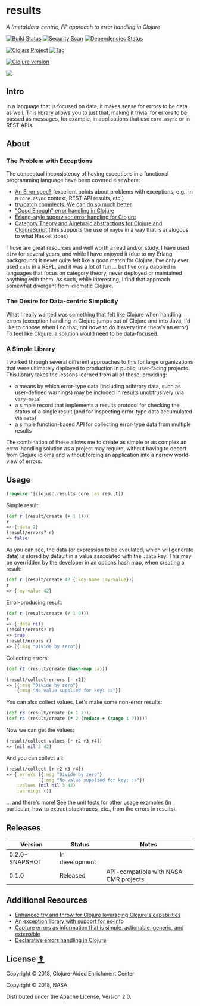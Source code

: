 # results

*A (meta)data-centric, FP approach to error handling in Clojure*

[![Build Status][travis-badge]][travis]
[![Security Scan][security-scan-badge]][travis]
[![Dependencies Status][deps-badge]][travis]

[![Clojars Project][clojars-badge]][clojars]
[![Tag][tag-badge]][tag]

[![Clojure version][clojure-v]](project.clj)

[![][logo]][logo-large]


## Intro

In a language that is focused on data, it makes sense for errors to be data as
well. This library allows you to just that, making it trivial for errors to be
passed as messages, for example, in applications that use `core.async` or in
REST APIs.


## About

### The Problem with Exceptions

The conceptual inconsistency of having exceptions in a functional programming language have been
covered elsewhere:
* [An Error spec?](https://groups.google.com/d/msg/clojure/ok7xgrGazFo/XRIvXJPJBQAJ) (excellent points about problems with exceptions, e.g., in a `core.async` context, REST API results, etc.)
* [try/catch complects: We can do so much better](http://michaeldrogalis.tumblr.com/post/40181639419/trycatch-complects-we-can-do-so-much-better)
* ["Good Enough" error handling in Clojure](https://adambard.com/blog/acceptable-error-handling-in-clojure/)
* [Erlang-style supervisor error handling for Clojure](https://github.com/MichaelDrogalis/dire)
* [Category Theory and Algebraic abstractions for Clojure and ClojureScript](https://github.com/funcool/cats) (this supports the use of `maybe` in a way that is analogous to what Haskell does)

Those are great resources and well worth a read and/or study. I have used `dire` for several years, and while I have enjoyed it (due to my Erlang background) it never quite felt like a good match for Clojure. I've only ever used `cats` in a REPL, and it was a lot of fun ... but I've only dabbled in languages that focus on category theory, never deployed or maintained anything with them. As such, while interesting, I find that approach somewhat divergant from idiomatic Clojure.


### The Desire for Data-centric Simplicity

What I really wanted was something that felt like Clojure when handling errors (exception handling in Clojure jumps out of Clojure and into Java; I'd like to choose when I do that, not _have_ to do it every time there's an error). To feel like Clojure, a solution would need to be data-focused.


### A Simple Library

I worked through several different approaches to this for large organizations that were ultimately deployed to production in public, user-facing projects. This library takes the lessons learned from all of those, providing:
* a means by which error-type data (including aribtrary data, such as user-defined warnings) may be included in results unobtrusively (via `vary-meta`)
* a simple record that implements a results protocol for checking the status of a single result (and for inspecting error-type data accumulated via `meta`)
* a simple function-based API for collecting error-type data from multiple results

The combination of these allows me to create as simple or as complex an errro-handling solution as a project may require, without having to depart from Clojure idioms and without forcing an application into a narrow world-view of errors.


## Usage

```clj
(require '[clojusc.results.core :as result])
```

Simple result:

```clj
(def r (result/create (+ 1 1)))
r
=> {:data 2}
(result/errors? r)
=> false
```

As you can see, the data (or expression to be evaulated, which will generate
data) is stored by default in a value associated with the `:data` key. This
may be overridden by the developer in an options hash map, when creating a
result:

```clj
(def r (result/create 42 {:key-name :my-value}))
r
=> {:my-value 42}
```

Error-producing result:

```clj
(def r (result/create (/ 1 0)))
r
=> {:data nil}
(result/errors? r)
=> true
(result/errors r)
=> [{:msg "Divide by zero"}]
```

Collecting errors:

```clj
(def r2 (result/create (hash-map :a)))
```
```clj
(result/collect-errors [r r2])
=> [{:msg "Divide by zero"}
    {:msg "No value supplied for key: :a"}]
```

You can also collect values. Let's make some non-error results:


```clj
(def r3 (result/create (+ 1 2)))
(def r4 (result/create (* 2 (reduce + (range 1 7)))))
```

Now we can get the values:

```clj
(result/collect-values [r r2 r3 r4])
=> (nil nil 3 42)
```

And you can collect all:

```clj
(result/collect [r r2 r3 r4])
=> {:errors ({:msg "Divide by zero"}
             {:msg "No value supplied for key: :a"})
    :values (nil nil 3 42)
    :warnings ()}
```

... and there's more! See the unit tests for other usage examples (in particular,
how to extract stacktraces, etc., from the errors in results).


## Releases

| Version        | Status         | Notes                                 |
| -------------- | -------------- | ------------------------------------- |
| 0.2.0-SNAPSHOT | In development |                                       |
| 0.1.0          | Released       | API-compatible with NASA CMR projects |


## Additional Resources

* [Enhanced try and throw for Clojure leveraging Clojure's capabilities](https://github.com/scgilardi/slingshot)
* [An exception library with support for ex-info](https://github.com/mpenet/ex)
* [Capture errors as information that is simple, actionable, generic, and extensible](https://github.com/cognitect-labs/anomalies)
* [Declarative errors handling in Clojure](https://github.com/dawcs/flow)


## License [&#x219F;](#contents)

Copyright © 2018, Clojure-Aided Enrichment Center

Copyright © 2018, NASA

Distributed under the Apache License, Version 2.0.


<!-- Named page links below: /-->

[logo]: https://raw.githubusercontent.com/clojusc/results/master/resources/images/logo.png
[logo-large]: https://raw.githubusercontent.com/clojusc/result/master/resources/images/logo-large.png
[travis]: https://travis-ci.org/clojusc/results
[travis-badge]: https://travis-ci.org/clojusc/results.png?branch=master
[deps-badge]: https://img.shields.io/badge/deps%20check-passing-brightgreen.svg
[tag-badge]: https://img.shields.io/github/tag/clojusc/results.svg
[tag]: https://github.com/clojusc/results/tags
[clojure-v]: https://img.shields.io/badge/clojure-1.10.0-blue.svg
[clojars]: https://clojars.org/clojusc/results
[clojars-badge]: https://img.shields.io/clojars/v/clojusc/results.svg
[security-scan-badge]: https://img.shields.io/badge/nvd%2Fsecurity%20scan-passing-brightgreen.svg
